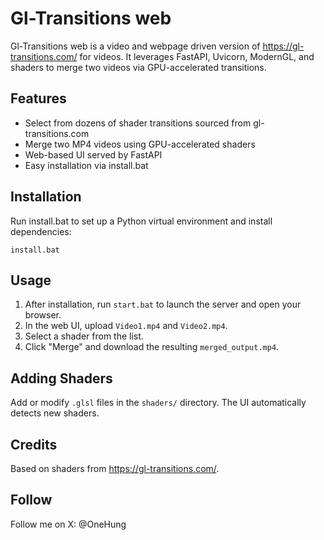 # Gl-Transitions web

Gl-Transitions web is a video and webpage driven version of https://gl-transitions.com/ for videos. It leverages FastAPI, Uvicorn, ModernGL, and shaders to merge two videos via GPU-accelerated transitions.

## Features

- Select from dozens of shader transitions sourced from gl-transitions.com
- Merge two MP4 videos using GPU-accelerated shaders
- Web-based UI served by FastAPI
- Easy installation via install.bat

## Installation

Run install.bat to set up a Python virtual environment and install dependencies:

```
install.bat
```

## Usage

1. After installation, run `start.bat` to launch the server and open your browser.
2. In the web UI, upload `Video1.mp4` and `Video2.mp4`.
3. Select a shader from the list.
4. Click "Merge" and download the resulting `merged_output.mp4`.

## Adding Shaders

Add or modify `.glsl` files in the `shaders/` directory. The UI automatically detects new shaders.

## Credits

Based on shaders from https://gl-transitions.com/.

## Follow

Follow me on X: @OneHung
